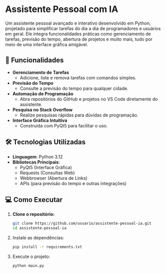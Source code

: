 # Assistente Pessoal com IA

Um assistente pessoal avançado e interativo desenvolvido em Python, projetado para simplificar tarefas do dia a dia de programadores e usuários em geral. Ele integra funcionalidades práticas como gerenciamento de tarefas, previsão do tempo, abertura de projetos e muito mais, tudo por meio de uma interface gráfica amigável.

## 🚀 Funcionalidades

- **Gerenciamento de Tarefas**
  - Adicione, liste e remova tarefas com comandos simples.
- **Previsão do Tempo**
  - Consulte a previsão do tempo para qualquer cidade.
- **Automação de Programação**
  - Abra repositórios do GitHub e projetos no VS Code diretamente do assistente.
- **Pesquisa no Stack Overflow**
  - Realize pesquisas rápidas para dúvidas de programação.
- **Interface Gráfica Intuitiva**
  - Construída com PyQt5 para facilitar o uso.

## 🛠️ Tecnologias Utilizadas

- **Linguagem**: Python 3.12
- **Bibliotecas Principais**:
  - PyQt5 (Interface Gráfica)
  - Requests (Consultas Web)
  - Webbrowser (Abertura de Links)
  - APIs (para previsão do tempo e outras integrações)

## 💻 Como Executar

1. **Clone o repositório:**
   ```bash
   git clone https://github.com/usuario/assistente-pessoal-ia.git
   cd assistente-pessoal-ia

2. Instale as dependências:
    ```bash
    pip install -r requirements.txt

3. Execute o projeto:
    ```bash
    python main.py




